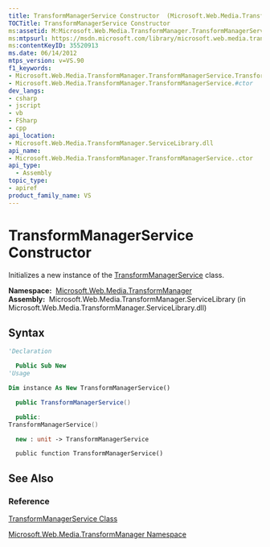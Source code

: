 ```yaml
---
title: TransformManagerService Constructor  (Microsoft.Web.Media.TransformManager)
TOCTitle: TransformManagerService Constructor
ms:assetid: M:Microsoft.Web.Media.TransformManager.TransformManagerService.#ctor
ms:mtpsurl: https://msdn.microsoft.com/library/microsoft.web.media.transformmanager.transformmanagerservice.transformmanagerservice(v=VS.90)
ms:contentKeyID: 35520913
ms.date: 06/14/2012
mtps_version: v=VS.90
f1_keywords:
- Microsoft.Web.Media.TransformManager.TransformManagerService.TransformManagerService
- Microsoft.Web.Media.TransformManager.TransformManagerService.#ctor
dev_langs:
- csharp
- jscript
- vb
- FSharp
- cpp
api_location:
- Microsoft.Web.Media.TransformManager.ServiceLibrary.dll
api_name:
- Microsoft.Web.Media.TransformManager.TransformManagerService..ctor
api_type:
  - Assembly
topic_type:
- apiref
product_family_name: VS
---
```


# TransformManagerService Constructor

Initializes a new instance of the [TransformManagerService](transformmanagerservice-class-microsoft-web-media-transformmanager.md) class.

**Namespace:**  [Microsoft.Web.Media.TransformManager](microsoft-web-media-transformmanager-namespace.md)  
**Assembly:**  Microsoft.Web.Media.TransformManager.ServiceLibrary (in Microsoft.Web.Media.TransformManager.ServiceLibrary.dll)

## Syntax

```vb
'Declaration

  Public Sub New
'Usage

Dim instance As New TransformManagerService()
```

```csharp
  public TransformManagerService()
```

```cpp
  public:
TransformManagerService()
```

``` fsharp
  new : unit -> TransformManagerService
```

```jscript
  public function TransformManagerService()
```

## See Also

### Reference

[TransformManagerService Class](transformmanagerservice-class-microsoft-web-media-transformmanager.md)

[Microsoft.Web.Media.TransformManager Namespace](microsoft-web-media-transformmanager-namespace.md)

